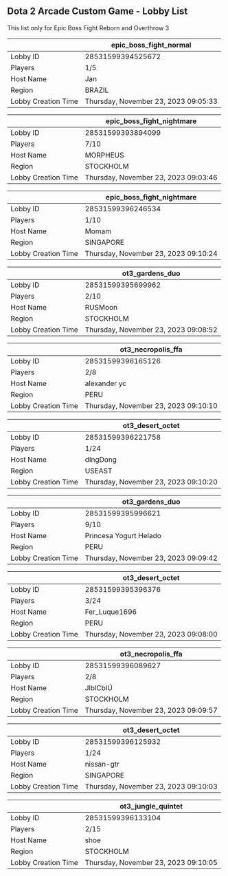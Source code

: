 ## Dota 2 Arcade Custom Game - Lobby List

This list only for Epic Boss Fight Reborn and Overthrow 3

|  | epic_boss_fight_normal |
| ------ | ------ |
| Lobby ID | 28531599394525672 |
| Players | 1/5 |
| Host Name | Jan |
| Region | BRAZIL |
| Lobby Creation Time | Thursday, November 23, 2023 09:05:33 |


|  | epic_boss_fight_nightmare |
| ------ | ------ |
| Lobby ID | 28531599393894099 |
| Players | 7/10 |
| Host Name | MORPHEUS |
| Region | STOCKHOLM |
| Lobby Creation Time | Thursday, November 23, 2023 09:03:46 |


|  | epic_boss_fight_nightmare |
| ------ | ------ |
| Lobby ID | 28531599396246534 |
| Players | 1/10 |
| Host Name | Momam |
| Region | SINGAPORE |
| Lobby Creation Time | Thursday, November 23, 2023 09:10:24 |


|  | ot3_gardens_duo |
| ------ | ------ |
| Lobby ID | 28531599395699962 |
| Players | 2/10 |
| Host Name | RUSMoon |
| Region | STOCKHOLM |
| Lobby Creation Time | Thursday, November 23, 2023 09:08:52 |


|  | ot3_necropolis_ffa |
| ------ | ------ |
| Lobby ID | 28531599396165126 |
| Players | 2/8 |
| Host Name | alexander  yc |
| Region | PERU |
| Lobby Creation Time | Thursday, November 23, 2023 09:10:10 |


|  | ot3_desert_octet |
| ------ | ------ |
| Lobby ID | 28531599396221758 |
| Players | 1/24 |
| Host Name | dIngDong |
| Region | USEAST |
| Lobby Creation Time | Thursday, November 23, 2023 09:10:20 |


|  | ot3_gardens_duo |
| ------ | ------ |
| Lobby ID | 28531599395996621 |
| Players | 9/10 |
| Host Name | Princesa Yogurt Helado |
| Region | PERU |
| Lobby Creation Time | Thursday, November 23, 2023 09:09:42 |


|  | ot3_desert_octet |
| ------ | ------ |
| Lobby ID | 28531599395396376 |
| Players | 3/24 |
| Host Name | Fer_Luque1696 |
| Region | PERU |
| Lobby Creation Time | Thursday, November 23, 2023 09:08:00 |


|  | ot3_necropolis_ffa |
| ------ | ------ |
| Lobby ID | 28531599396089627 |
| Players | 2/8 |
| Host Name | JlblCblÚ |¬γcb |
| Region | STOCKHOLM |
| Lobby Creation Time | Thursday, November 23, 2023 09:09:57 |


|  | ot3_desert_octet |
| ------ | ------ |
| Lobby ID | 28531599396125932 |
| Players | 1/24 |
| Host Name | nissan-gtr |
| Region | SINGAPORE |
| Lobby Creation Time | Thursday, November 23, 2023 09:10:03 |


|  | ot3_jungle_quintet |
| ------ | ------ |
| Lobby ID | 28531599396133104 |
| Players | 2/15 |
| Host Name | shoe |
| Region | STOCKHOLM |
| Lobby Creation Time | Thursday, November 23, 2023 09:10:05 |


